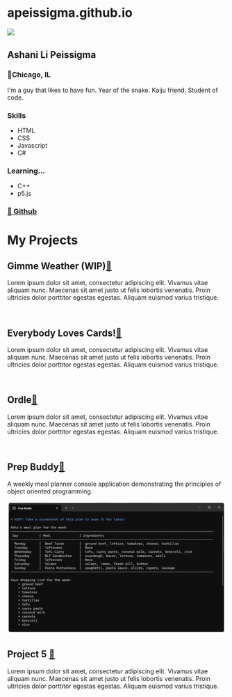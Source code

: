 # apeissigma.github.io

<!DOCTYPE html>
<html>
    <head>
        <meta charset="UTF-8">
        <meta name="viewport" content="width=device-width, initial-scale=1.0">
        <link rel="stylesheet" href="styles.css">
        <link href="https://fonts.googleapis.com/css2?family=Open+Sans:ital,wght@0,300..800;1,300..800&display=swap" rel="stylesheet">
        <title>apeissigma - Git Portfolio</title>
    </head>
    <body>
        <div id="all">
            <aside>
                <img src="mii2.png">
                <h1 class="center">Ashani Li Peissigma</h1>
                <h3 class="center">📍Chicago, IL</h3>
                <p>I'm a guy that likes to have fun. Year of the snake. Kaiju friend. Student of code.</p>
                <h3>Skills</h3>
                <ul>
                    <li>HTML</li>
                    <li>CSS</li>
                    <li>Javascript</li>
                    <li>C#</li>
                </ul>
                <h3>Learning...</h3>
                <ul>
                    <li>C++</li>
                    <li>p5.js</li>
                </ul>
                <h3><a href="https://github.com/apeissigma" target="_blank">🔗 Github</a></h3>
            </aside>
            <main>
                <h1>My Projects</h1>
                <section>
                    <h2>Gimme Weather (WIP)<a href="" target="_blank">🔗</a></h2>
                    <p class="indent">Lorem ipsum dolor sit amet, consectetur adipiscing elit. Vivamus vitae aliquam nunc. Maecenas sit amet justo ut felis lobortis venenatis. Proin ultricies dolor porttitor egestas egestas. Aliquam euismod varius tristique. </p>
                        <img src="#" class="indent" alt="">
                </section>
                <section>
                    <h2>Everybody Loves Cards!<a href="" target="_blank">🔗</a></h2>
                    <p class="indent">Lorem ipsum dolor sit amet, consectetur adipiscing elit. Vivamus vitae aliquam nunc. Maecenas sit amet justo ut felis lobortis venenatis. Proin ultricies dolor porttitor egestas egestas. Aliquam euismod varius tristique. </p>
                        <img src="#" class="indent" alt="">
                </section>
                <section>
                    <h2>Ordle<a href="" target="_blank">🔗</a></h2>
                    <p class="indent">Lorem ipsum dolor sit amet, consectetur adipiscing elit. Vivamus vitae aliquam nunc. Maecenas sit amet justo ut felis lobortis venenatis. Proin ultricies dolor porttitor egestas egestas. Aliquam euismod varius tristique. </p>
                        <img src="#" class="indent" alt="">
                </section>
                <section>
                    <h2>Prep Buddy<a href="" target="_blank">🔗</a></h2>
                    <p class="indent">A weekly meal planner console application demonstrating the principles of object oriented programming.</p>
                        <img src="img/prepbuddyconsole.png" class="indent" alt="A console window showing the meal plan screen of a meal planning application.">
                </section>
                <section>
                    <h2>Project 5 <a href="" target="_blank">🔗</a></h2>                
                    <p class="indent">Lorem ipsum dolor sit amet, consectetur adipiscing elit. Vivamus vitae aliquam nunc. Maecenas sit amet justo ut felis lobortis venenatis. Proin ultricies dolor porttitor egestas egestas. Aliquam euismod varius tristique. </p>
                </section>
            </main>
        </div>
    </body>
</html>

